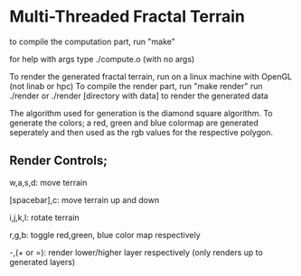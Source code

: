 # Multi-Threaded Fractal Terrain

to compile the computation part, run "make"

for help with args type ./compute.o (with no args)


To render the generated fractal terrain, run on a linux machine with OpenGL (not linab or hpc)
To compile the render part, run "make render"
run ./render or ./render [directory with data] to render the generated data

The algorithm used for generation is the diamond square algorithm.
To generate the colors; a red, green and blue colormap are generated seperately 
and then used as the rgb values for the respective polygon. 

## Render Controls;
w,a,s,d: move terrain

[spacebar],c: move terrain up and down

i,j,k,l: rotate terrain

r,g,b: toggle red,green, blue color map respectively

-,(+ or =): render lower/higher layer respectively (only renders up to generated layers)
